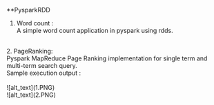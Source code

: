 **PysparkRDD
1. Word count : <br/>
A simple word count application in pyspark using rdds.<br/>
<br/>
2. PageRanking:<br/>
Pyspark MapReduce Page Ranking implementation for single term and multi-term search query. <br/>
Sample execution output : <br/>
<br/>
![alt_text](1.PNG)
<br/>
![alt_text](2.PNG)


